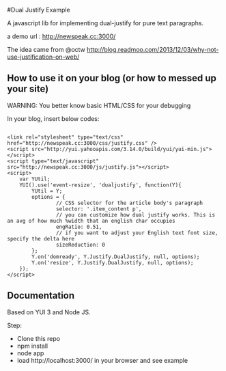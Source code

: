 #Dual Justify Example

A javascript lib for implementing dual-justify for pure text paragraphs.

a demo url : http://newspeak.cc:3000/

The idea came from @octw
http://blog.readmoo.com/2013/12/03/why-not-use-justification-on-web/

## How to use it on your blog (or how to messed up your site)

WARNING: You better know basic HTML/CSS for your debugging

In your blog, insert below codes:

```

<link rel="stylesheet" type="text/css" href="http://newspeak.cc:3000/css/justify.css" />
<script src="http://yui.yahooapis.com/3.14.0/build/yui/yui-min.js"></script>
<script type="text/javascript" src="http://newspeak.cc:3000/js/justify.js"></script>
<script>
    var YUtil;
    YUI().use('event-resize', 'dualjustify', function(Y){
        YUtil = Y;
        options = {
                // CSS selector for the article body's paragraph
                selector: '.item_content p',
                // you can customize how dual justify works. This is an avg of how much %width that an english char occupies
                engRatio: 0.51,
                // if you want to adjust your English text font size, specify the delta here
                sizeReduction: 0
        };
        Y.on('domready', Y.Justify.DualJustify, null, options);
        Y.on('resize', Y.Justify.DualJustify, null, options);
    });
</script>
```

## Documentation

Based on YUI 3 and Node JS.

Step:
* Clone this repo
* npm install
* node app
* load http://localhost:3000/ in your browser and see example
